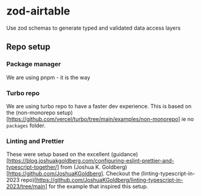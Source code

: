 # zod-airtable

Use zod schemas to generate typed and validated data access layers

## Repo setup
### Package manager
We are using pnpm - it is the way
### Turbo repo
We are using turbo repo to have a faster dev experience. This is based on the (non-monorepo setup)[https://github.com/vercel/turbo/tree/main/examples/non-monorepo] ie no `packages` folder.
### Linting and Prettier
These were setup based on the excellent (guidance)[https://blog.joshuakgoldberg.com/configuring-eslint-prettier-and-typescript-together/] from (Joshua K. Goldberg)[https://github.com/JoshuaKGoldberg]. Checkout the (linting-typescript-in-2023 repo)[https://github.com/JoshuaKGoldberg/linting-typescript-in-2023/tree/main] for the example that inspired this setup.
